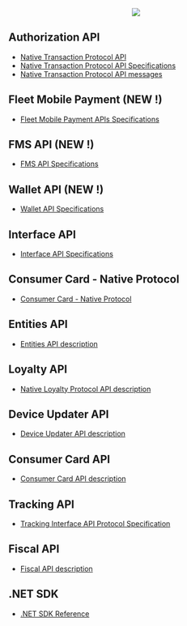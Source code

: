 <p align="center">
  <img src="https://github.com/Ationet/ationetdevconnect/raw/main/Content/Images/LogoDEVCONNECT300x317.png" />
</p>

## Authorization API
- [Native Transaction Protocol API](AN-Native_Protocol_Integration.md)
- [Native Transaction Protocol API Specifications](AN-Native_Transaction_Protocol-Spec.md)
- [Native Transaction Protocol API messages](AN-Native_Auth_Protocol_Messages.md)

## Fleet Mobile Payment (NEW !) 

- [Fleet Mobile Payment APIs Specifications](FleetMobilePayment.md)

## FMS API (NEW !)
- [FMS API Specifications](AN-Native_Inventory_Protocol-Spec.md)

## Wallet API (NEW !)
- [Wallet API Specifications](AN-Native_Wallet_Protocol-Spec.md)

## Interface API
- [Interface API Specifications](AN-Native_Interface_Protocol-Spec.md)

## Consumer Card - Native Protocol 
- [Consumer Card - Native Protocol](AN-Native_ConsumerCard.md)

## Entities API
- [Entities API description](http://api.ationet.com/Help)

## Loyalty API
- [Native Loyalty Protocol API description](AN-Native_Loyalty_Protocol-Spec.md)

## Device Updater API
- [Device Updater API description](AN-Native_DeviceUpdater_Protocol-Spec.md)

## Consumer Card API
- [Consumer Card API description](AN-Consumer_Card_API-Spec.md)

## Tracking API
- [Tracking Interface API Protocol Specification](AN-Native-Tracking_Protocol-Spec.md)

## Fiscal API
- [Fiscal API description](AN-Fiscal_API-Spec.md)

## .NET SDK
- [.NET SDK Reference](AN-SDK-Reference.md)

